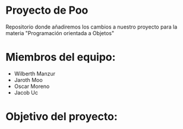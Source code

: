 # Proyecto de Poo
Repositorio donde añadiremos los cambios a nuestro proyecto para la materia "Programación orientada a Objetos"

# Miembros del equipo:
  - Wilberth Manzur
  - Jaroth Moo
  - Oscar Moreno
  - Jacob Uc
  
# Objetivo del proyecto:

